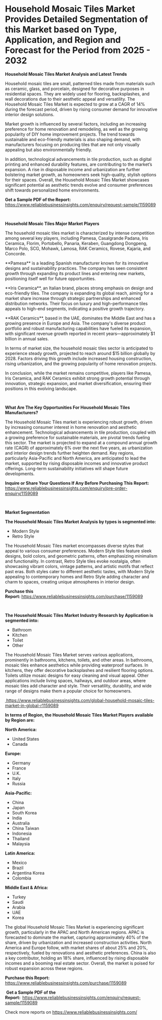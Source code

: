 <p><h1>Household Mosaic Tiles Market Provides Detailed Segmentation of this Market based on Type, Application, and Region and Forecast for the Period from 2025 - 2032</h1></p><p><strong>Household Mosaic Tiles Market Analysis and Latest Trends</strong></p>
<p><p>Household mosaic tiles are small, patterned tiles made from materials such as ceramic, glass, and porcelain, designed for decorative purposes in residential spaces. They are widely used for flooring, backsplashes, and wall decorations due to their aesthetic appeal and versatility. The Household Mosaic Tiles Market is expected to grow at a CAGR of 14% during the forecast period, driven by rising consumer demand for innovative interior design solutions. </p><p>Market growth is influenced by several factors, including an increasing preference for home renovation and remodeling, as well as the growing popularity of DIY home improvement projects. The trend towards sustainable and eco-friendly materials is also shaping demand, with manufacturers focusing on producing tiles that are not only visually appealing but also environmentally friendly.</p><p>In addition, technological advancements in tile production, such as digital printing and enhanced durability features, are contributing to the market’s expansion. A rise in disposable income and urbanization are further bolstering market growth, as homeowners seek high-quality, stylish options for their spaces. Overall, the Household Mosaic Tiles Market showcases significant potential as aesthetic trends evolve and consumer preferences shift towards personalized home environments.</p></p>
<p><strong>Get a Sample PDF of the Report:&nbsp;</strong> <a href="https://www.reliablebusinessinsights.com/enquiry/request-sample/1159089?utm_campaign=3060&utm_medium=2&utm_source=Github&utm_content=ia&utm_term=22032025&utm_id=household-mosaic-tiles">https://www.reliablebusinessinsights.com/enquiry/request-sample/1159089</a></p>
<p>&nbsp;</p>
<p><strong>Household Mosaic Tiles Major Market Players</strong></p>
<p><p>The household mosaic tiles market is characterized by intense competition among several key players, including Pamesa, Casalgrande Padana, Iris Ceramica, Florim, Portobello, Panaria, Keraben, Guangdong Dongpeng, Marco Polo, SCG, Mohawk, Lamosa, RAK Ceramics, Rovese, Kajaria, and Concorde.</p><p>**Pamesa** is a leading Spanish manufacturer known for its innovative designs and sustainability practices. The company has seen consistent growth through expanding its product lines and entering new markets, positioning itself well for future opportunities.</p><p>**Iris Ceramica**, an Italian brand, places strong emphasis on design and eco-friendly tiles. The company is expanding its global reach, aiming for a market share increase through strategic partnerships and enhanced distribution networks. Their focus on luxury and high-performance tiles appeals to high-end segments, indicating a positive growth trajectory.</p><p>**RAK Ceramics**, based in the UAE, dominates the Middle East and has a growing presence in Europe and Asia. The company's diverse product portfolio and robust manufacturing capabilities have fueled its expansion, with significant revenue growth reported in recent years—approximately $1 billion in annual sales.</p><p>In terms of market size, the household mosaic tiles sector is anticipated to experience steady growth, projected to reach around $15 billion globally by 2028. Factors driving this growth include increased housing construction, rising urbanization, and the growing popularity of home renovation projects.</p><p>In conclusion, while the market remains competitive, players like Pamesa, Iris Ceramica, and RAK Ceramics exhibit strong growth potential through innovation, strategic expansion, and market diversification, ensuring their positions in this evolving landscape.</p></p>
<p>&nbsp;</p>
<p><strong>What Are The Key Opportunities For Household Mosaic Tiles Manufacturers?</strong></p>
<p><p>The Household Mosaic Tiles market is experiencing robust growth, driven by increasing consumer interest in home renovation and aesthetic enhancement. Technological advancements in tile production, coupled with a growing preference for sustainable materials, are pivotal trends fueling this sector. The market is projected to expand at a compound annual growth rate (CAGR) of approximately 6% over the next five years, as urbanization and interior design trends further heighten demand. Key regions, particularly Asia-Pacific and North America, are anticipated to lead the market, supported by rising disposable incomes and innovative product offerings. Long-term sustainability initiatives will shape future developments.</p></p>
<p><strong>Inquire or Share Your Questions If Any Before Purchasing This Report:</strong> <a href="https://www.reliablebusinessinsights.com/enquiry/pre-order-enquiry/1159089?utm_campaign=3060&utm_medium=2&utm_source=Github&utm_content=ia&utm_term=22032025&utm_id=household-mosaic-tiles">https://www.reliablebusinessinsights.com/enquiry/pre-order-enquiry/1159089</a></p>
<p>&nbsp;</p>
<p><strong>Market Segmentation</strong></p>
<p><strong>The Household Mosaic Tiles Market Analysis by types is segmented into:</strong></p>
<p><ul><li>Modern Style</li><li>Retro Style</li></ul></p>
<p><p>The Household Mosaic Tiles market encompasses diverse styles that appeal to various consumer preferences. Modern Style tiles feature sleek designs, bold colors, and geometric patterns, often emphasizing minimalism and functionality. In contrast, Retro Style tiles evoke nostalgia, often showcasing vibrant colors, vintage patterns, and artistic motifs that reflect past eras. Both styles cater to different aesthetic tastes, with Modern Style appealing to contemporary homes and Retro Style adding character and charm to spaces, creating unique atmospheres in interior design.</p></p>
<p><strong>Purchase this Report:&nbsp;</strong><a href="https://www.reliablebusinessinsights.com/purchase/1159089?utm_campaign=3060&utm_medium=2&utm_source=Github&utm_content=ia&utm_term=22032025&utm_id=household-mosaic-tiles">https://www.reliablebusinessinsights.com/purchase/1159089</a></p>
<p>&nbsp;</p>
<p><strong>The Household Mosaic Tiles Market Industry Research by Application is segmented into:</strong></p>
<p><ul><li>Bathroom</li><li>Kitchen</li><li>Toilet</li><li>Other</li></ul></p>
<p><p>The Household Mosaic Tiles Market serves various applications, prominently in bathrooms, kitchens, toilets, and other areas. In bathrooms, mosaic tiles enhance aesthetics while providing waterproof surfaces. In kitchens, they offer decorative backsplashes and resilient flooring options. Toilets utilize mosaic designs for easy cleaning and visual appeal. Other applications include living spaces, hallways, and outdoor areas, where mosaic tiles add character and style. Their versatility, durability, and wide range of designs make them a popular choice for homeowners.</p></p>
<p><a href="https://www.reliablebusinessinsights.com/global-household-mosaic-tiles-market-in-global-r1159089?utm_campaign=3060&utm_medium=2&utm_source=Github&utm_content=ia&utm_term=22032025&utm_id=household-mosaic-tiles">&nbsp;https://www.reliablebusinessinsights.com/global-household-mosaic-tiles-market-in-global-r1159089</a></p>
<p><strong>In terms of Region, the Household Mosaic Tiles Market Players available by Region are:</strong></p>
<p>
    <p> <strong> North America: </strong>
        <ul>
            <li>United States</li>
            <li>Canada</li>
        </ul>
        </p> 
    <p> <strong> Europe: </strong>
        <ul>
            <li>Germany</li>
            <li>France</li>
            <li>U.K.</li>
            <li>Italy</li>
            <li>Russia</li>
        </ul>
        </p> 
    <p> <strong> Asia-Pacific: </strong>
        <ul>
            <li>China</li>
            <li>Japan</li>
            <li>South Korea</li>
            <li>India</li>
            <li>Australia</li>
            <li>China Taiwan</li>
            <li>Indonesia</li>
            <li>Thailand</li>
            <li>Malaysia</li>
        </ul>
        </p> 
    <p> <strong> Latin America: </strong>
        <ul>
            <li>Mexico</li>
            <li>Brazil</li>
            <li>Argentina Korea</li>
            <li>Colombia</li>
        </ul>
        </p> 
    <p> <strong> Middle East & Africa: </strong>
        <ul>
            <li>Turkey</li>
            <li>Saudi</li>
            <li>Arabia</li>
            <li>UAE</li>
            <li>Korea</li>
        </ul>
    </p>
    </p>
<p><p>The global Household Mosaic Tiles Market is experiencing significant growth, particularly in the APAC and North American regions. APAC is forecasted to dominate the market, capturing approximately 40% of the share, driven by urbanization and increased construction activities. North America and Europe follow, with market shares of about 25% and 20%, respectively, fueled by renovations and aesthetic preferences. China is also a key contributor, holding an 18% share, influenced by rising disposable incomes and a booming real estate sector. Overall, the market is poised for robust expansion across these regions.</p></p>
<p><strong>Purchase this Report: </strong><a href="https://www.reliablebusinessinsights.com/purchase/1159089?utm_campaign=3060&utm_medium=2&utm_source=Github&utm_content=ia&utm_term=22032025&utm_id=household-mosaic-tiles">https://www.reliablebusinessinsights.com/purchase/1159089</a></p>
<p>&nbsp;<strong>Get a Sample PDF of the Report:&nbsp;&nbsp;</strong><a href="https://www.reliablebusinessinsights.com/enquiry/request-sample/1159089?utm_campaign=3060&utm_medium=2&utm_source=Github&utm_content=ia&utm_term=22032025&utm_id=household-mosaic-tiles">https://www.reliablebusinessinsights.com/enquiry/request-sample/1159089</a></p>
<p><strong></strong></p>
<p>Check more reports on <a href="https://www.reliablebusinessinsights.com/?utm_campaign=3060&utm_medium=2&utm_source=Github&utm_content=ia&utm_term=22032025&utm_id=household-mosaic-tiles">https://www.reliablebusinessinsights.com/</a></p>